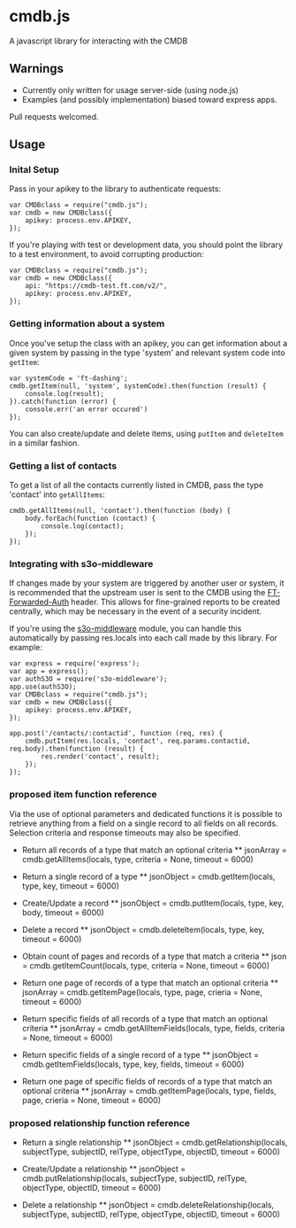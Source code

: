 # cmdb.js
A javascript library for interacting with the CMDB

## Warnings
* Currently only written for usage server-side (using node.js)
* Examples (and possibly implementation) biased toward express apps.

Pull requests welcomed.

## Usage

### Inital Setup
Pass in your apikey to the library to authenticate requests:
```
var CMDBclass = require("cmdb.js");
var cmdb = new CMDBclass({
	apikey: process.env.APIKEY,
});
```

If you're playing with test or development data, you should point the library to a test environment, to avoid corrupting production:
```
var CMDBclass = require("cmdb.js");
var cmdb = new CMDBclass({
	api: "https://cmdb-test.ft.com/v2/",
	apikey: process.env.APIKEY,
});
```

### Getting information about a system
Once you've setup the class with an apikey, you can get information about a given system by passing in the type 'system' and relevant system code into `getItem`:
```
var systemCode = 'ft-dashing';
cmdb.getItem(null, 'system', systemCode).then(function (result) {
	console.log(result);
}).catch(function (error) {
	console.err('an error occured')
});
```
You can also create/update and delete items, using `putItem` and `deleteItem` in a similar fashion.

### Getting a list of contacts
To get a list of all the contacts currently listed in CMDB, pass the type 'contact' into `getAllItems`:
```
cmdb.getAllItems(null, 'contact').then(function (body) {
	body.forEach(function (contact) {
		console.log(contact);
	});
});
```

### Integrating with s3o-middleware
If changes made by your system are triggered by another user or system, it is recommended that the upstream user is sent to the CMDB using the [FT-Forwarded-Auth](https://docs.google.com/document/d/1ecw40CoWSOHFhq8xco5jyq5tBfdqWzH3BXiMCTKVkLw/edit#) header.  This allows for fine-grained reports to be created centrally, which may be necessary in the event of a security incident.

If you're using the [s3o-middleware](https://github.com/Financial-Times/s3o-middleware/) module, you can handle this automatically by passing res.locals into each call made by this library.  For example:
```
var express = require('express');
var app = express();
var authS3O = require('s3o-middleware');
app.use(authS3O);
var CMDBclass = require("cmdb.js");
var cmdb = new CMDBclass({
	apikey: process.env.APIKEY,
});

app.post('/contacts/:contactid', function (req, res) {
	cmdb.putItem(res.locals, 'contact', req.params.contactid, req.body).then(function (result) {
		res.render('contact', result);
	});
});
```

### proposed item function reference
Via the use of optional parameters and dedicated functions it is possible to retrieve anything from a field on a single record to all fields on all records. Selection criteria and response timeouts may also be specified.

* Return all records of a type that match an optional criteria
** jsonArray = cmdb.getAllItems(locals, type, criteria = None, timeout = 6000)

* Return a single record of a type
** jsonObject = cmdb.getItem(locals, type, key, timeout = 6000)

* Create/Update a record
** jsonObject = cmdb.putItem(locals, type, key, body, timeout = 6000)

* Delete a record
** jsonObject = cmdb.deleteItem(locals, type, key, timeout = 6000)

* Obtain count of pages and records of a type that match a criteria
** json = cmdb.getItemCount(locals, type, criteria = None, timeout = 6000)

* Return one page of records of a type that match an optional criteria
** jsonArray = cmdb.getItemPage(locals, type, page, crieria = None, timeout = 6000)

* Return specific fields of all records of a type that match an optional criteria
** jsonArray = cmdb.getAllItemFields(locals, type, fields, criteria = None, timeout = 6000)

* Return specific fields of a single record of a type
** jsonObject = cmdb.getItemFields(locals, type, key, fields, timeout = 6000)

* Return one page of specific fields of records of a type that match an optional criteria
** jsonArray = cmdb.getItemPage(locals, type, fields, page, crieria = None, timeout = 6000)


### proposed relationship function reference

* Return a single relationship 
** jsonObject = cmdb.getRelationship(locals, subjectType, subjectID, relType, objectType, objectID, timeout = 6000)

* Create/Update a relationship
** jsonObject = cmdb.putRelationship(locals, subjectType, subjectID, relType, objectType, objectID, timeout = 6000)

* Delete a relationship
** jsonObject = cmdb.deleteRelationship(locals, subjectType, subjectID, relType, objectType, objectID, timeout = 6000)
